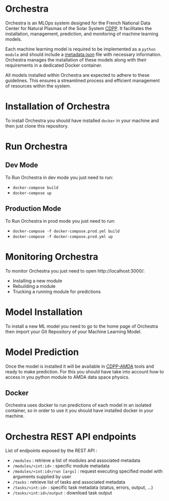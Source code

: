 # Orchestra

Orchestra is an MLOps system designed for the French National Data Center for Natural Plasmas of the Solar System [CDPP](https://cdpp.cnes.fr/). It facilitates the installation, management, prediction, and monitoring of machine learning models. 

Each machine learning model is required to be implemented as a `python module` and should include a [metadata.json](https://github.com/menouarazib/orchestra/blob/master/metadata.json) file with necessary information. Orchestra manages the installation of these models along with their requirements in a dedicated Docker container. 

All models installed within Orchestra are expected to adhere to these guidelines. This ensures a streamlined process and efficient management of resources within the system.

# Installation of Orchestra
To install Orchestra you should have installed `docker` in your machine and then just clone this repository. 

# Run Orchestra

## Dev Mode

To Run Orchestra in dev mode you just need to run:

- `docker-compose build`
- `docker-compose up`

## Production Mode

To Run Orchestra in prod mode you just need to run:

- `docker-compose -f docker-compose.prod.yml build`
- `docker-compose -f docker-compose.prod.yml up`

# Monitoring Orchestra

To monitor Orchestra you just need to open http://localhost:3000/:

- Installing a new module
- Rebuilding a module
- Trucking a running module for predictions

# Model Installation
To install a new ML model you need to go to the home page of Orchestra then import your Git Repository of your Machine Learning Model.

# Model Prediction
Once the model is installed it will be available in [CDPP-AMDA](http://amda.irap.omp.eu/) tools and ready to make prediction. For this you should have take into account how to access in you python module to AMDA data space physics.

## Docker
Orchestra uses docker to run predictions of each model in an isolated container, so in order to use it you should have installed docker in your machine.  

# Orchestra REST API endpoints

List of endpoints exposed by the REST API :

- `/modules` : retrieve a list of modules and associated metadata
- `/modules/<int:id>` : specific module metadata
- `/modules/<int:id>/run [args]` : request executing specified model with arguments supplied by user
- `/tasks` : retrieve list of tasks and associated metadata
- `/tasks/<int:id>` : specific task metadata (status, errors, output, ...)
- `/tasks/<int:id>/output` : download task output


